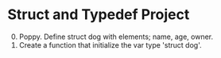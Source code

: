 
# Struct and Typedef Project

0. Poppy. Define struct dog with elements; name, age, owner.
1. Create a function that initialize the var type 'struct dog'.
